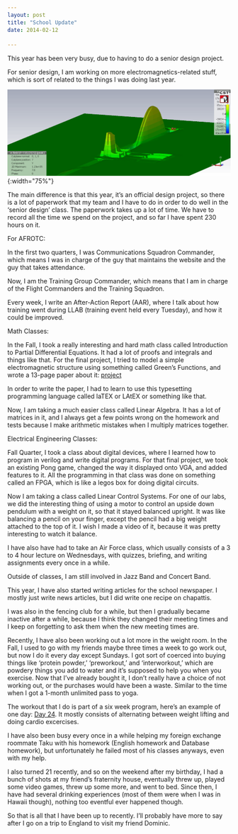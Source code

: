 ```yaml
---
layout: post
title: "School Update"
date: 2014-02-12

---
```

This year has been very busy, due to having to do a senior design project.

For senior design, I am working on more electromagnetics-related stuff, which is sort of related to the things I was doing last year.

![ebg structure](/media/ebg-animation.gif){:width="75%"}

The main difference is that this year, it’s an official design project, so there is a lot of paperwork that my team and I have to do in order to do well in the ‘senior design’ class. The paperwork takes up a lot of time. We have to record all the time we spend on the project, and so far I have spent 230 hours on it.

For AFROTC:

In the first two quarters, I was Communications Squadron Commander, which means I was in charge of the guy that maintains the website and the guy that takes attendance.

Now, I am the Training Group Commander, which means that I am in charge of the Flight Commanders and the Training Squadron.

Every week, I write an After-Action Report (AAR), where I talk about how training went during LLAB (training event held every Tuesday), and how it could be improved.

Math Classes:

In the Fall, I took a really interesting and hard math class called Introduction to Partial Differential Equations. It had a lot of proofs and integrals and things like that. For the final project, I tried to model a simple electromagnetic structure using something called Green’s Functions, and wrote a 13-page paper about it: [project](/media/greens-functions-project.pdf)

In order to write the paper, I had to learn to use this typesetting programming language called laTEX or LAtEX or something like that.

Now, I am taking a much easier class called Linear Algebra. It has a lot of matrices in it, and I always get a few points wrong on the homework and tests because I make arithmetic mistakes when I multiply matrices together.

Electrical Engineering Classes:

Fall Quarter, I took a class about digital devices, where I learned how to program in verilog and write digital programs. For that final project, we took an existing Pong game, changed the way it displayed onto VGA, and added features to it. All the programming in that class was done on something called an FPGA, which is like a legos box for doing digital circuits.

Now I am taking a class called Linear Control Systems. For one of our labs, we did the interesting thing of using a motor to control an upside down pendulum with a weight on it, so that it stayed balanced upright. It was like balancing a pencil on your finger, except the pencil had a big weight attached to the top of it. I wish I made a video of it, because it was pretty interesting to watch it balance.

I have also have had to take an Air Force class, which usually consists of a 3 to 4 hour lecture on Wednesdays, with quizzes, briefing, and writing assignments every once in a while.

Outside of classes, I am still involved in Jazz Band and Concert Band.

This year, I have also started writing articles for the school newspaper. I mostly just write news articles, but I did write one recipe on chapattis.

I was also in the fencing club for a while, but then I gradually became inactive after a while, because I think they changed their meeting times and I keep on forgetting to ask them when the new meeting times are.

Recently, I have also been working out a lot more in the weight room. In the Fall, I used to go with my friends maybe three times a week to go work out, but now I do it every day except Sundays. I got sort of coerced into buying things like ‘protein powder,’ ‘preworkout,’ and ‘interworkout,’ which are powdery things you add to water and it’s supposed to help you when you exercise.  Now that I’ve already bought it, I don’t really have a choice of not working out, or the purchases would have been a waste.  Similar to the time when I got a 1-month unlimited pass to yoga.

The workout that I do is part of a six week program, here’s an example of one day: [Day 24](/media/workout-day-24.pdf). It mostly consists of alternating between weight lifting and doing cardio excercises.

I have also been busy every once in a while helping my foreign exchange roommate Taku with his homework (English homework and Database homework), but unfortunately he failed most of his classes anyways, even with my help.

I also turned 21 recently, and so on the weekend after my birthday, I had a bunch of shots at my friend’s fraternity house, eventually threw up, played some video games, threw up some more, and went to bed. Since then, I have had several drinking experiences (most of them were when I was in Hawaii though), nothing too eventful ever happened though.

So that is all that I have been up to recently. I’ll probably have more to say after I go on a trip to England to visit my friend Dominic.
